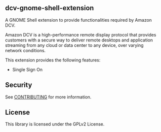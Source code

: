 ## dcv-gnome-shell-extension

A GNOME Shell extension to provide functionalities required by Amazon DCV.

Amazon DCV is a high-performance remote display protocol that provides customers with
a secure way to deliver remote desktops and application streaming from any cloud or
data center to any device, over varying network conditions.

This extension provides the following features:

 - Single Sign On

## Security

See [CONTRIBUTING](CONTRIBUTING.md#security-issue-notifications) for more information.

## License

This library is licensed under the GPLv2 License.

